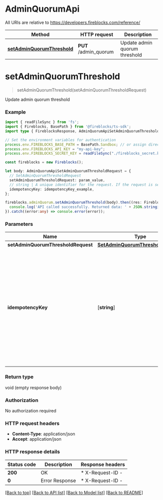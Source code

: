 # AdminQuorumApi

All URIs are relative to https://developers.fireblocks.com/reference/

Method | HTTP request | Description
------------- | ------------- | -------------
[**setAdminQuorumThreshold**](#setAdminQuorumThreshold) | **PUT** /admin_quorum | Update admin quorum threshold


# **setAdminQuorumThreshold**
> setAdminQuorumThreshold(setAdminQuorumThresholdRequest)

Update admin quorum threshold

### Example


```typescript
import { readFileSync } from 'fs';
import { Fireblocks, BasePath } from '@fireblocks/ts-sdk';
import type { FireblocksResponse, AdminQuorumApiSetAdminQuorumThresholdRequest } from '@fireblocks/ts-sdk';

// Set the environment variables for authentication
process.env.FIREBLOCKS_BASE_PATH = BasePath.Sandbox; // or assign directly to "https://sandbox-api.fireblocks.io/v1"
process.env.FIREBLOCKS_API_KEY = "my-api-key";
process.env.FIREBLOCKS_SECRET_KEY = readFileSync("./fireblocks_secret.key", "utf8");

const fireblocks = new Fireblocks();

let body: AdminQuorumApiSetAdminQuorumThresholdRequest = {
  // SetAdminQuorumThresholdRequest
  setAdminQuorumThresholdRequest: param_value,
  // string | A unique identifier for the request. If the request is sent multiple times with the same idempotency key, the server will return the same response as the first request. The idempotency key is valid for 24 hours. (optional)
  idempotencyKey: idempotencyKey_example,
};

fireblocks.adminQuorum.setAdminQuorumThreshold(body).then((res: FireblocksResponse<any>) => {
  console.log('API called successfully. Returned data: ' + JSON.stringify(res, null, 2));
}).catch((error:any) => console.error(error));
```


### Parameters

Name | Type | Description  | Notes
------------- | ------------- | ------------- | -------------
 **setAdminQuorumThresholdRequest** | **[SetAdminQuorumThresholdRequest](../models/SetAdminQuorumThresholdRequest.md)**|  |
 **idempotencyKey** | [**string**] | A unique identifier for the request. If the request is sent multiple times with the same idempotency key, the server will return the same response as the first request. The idempotency key is valid for 24 hours. | (optional) defaults to undefined


### Return type

void (empty response body)

### Authorization

No authorization required

### HTTP request headers

 - **Content-Type**: application/json
 - **Accept**: application/json


### HTTP response details
| Status code | Description | Response headers |
|-------------|-------------|------------------|
**200** | OK |  * X-Request-ID -  <br>  |
**0** | Error Response |  * X-Request-ID -  <br>  |

[[Back to top]](#) [[Back to API list]](../../README.md#documentation-for-api-endpoints) [[Back to Model list]](../../README.md#documentation-for-models) [[Back to README]](../../README.md)


